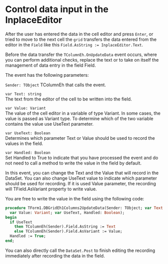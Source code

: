 # Control data input in the InplaceEditor

After the user has entered the data in the cell editor and press `Enter`, or tried to move to the next cell the `grid` transfers the data entered from the editor in the `Field` like this `Field.AsString := InplaceEditor.Text`.

Before the data transfer the `TColumnEh.OnUpdateData` event occurs, where you can perform additional checks, replace the text or to take on itself the management of data entry in the field Field.

The event has the following parameters:

`Sender: TObject`
<sh>TColumnEh that calls the event.</sh>
<br>

`var Text: string` 	
<sh>The text from the editor of the cell to be written into the field.</sh>
<br>

`var Value: Variant` 	
<sh>The value of the cell editor in a variable of type Variant. In some cases, the 
   value is passed as Variant type. To determine which of the two variable contains the value use UseText parameter.</sh>
<br>

`var UseText: Boolean`	
<sh>Determines which parameter Text or Value should be used to record the values in the field.</sh>
<br>

`var Handled: Boolean`	
<sh>Set Handled to True to indicate that you have processed the event and do not need to call a method to write the value in the field by default.</sh>
<br>

In this event, you can change the Text and the Value that will record in the DataSet. You can also change UseText value to indicate which parameter should be used for recording. If it is used Value parameter, the recording will TField.AsVariant property to write value.

You are free to write the value in the field using the following code:
 
```pascal
procedure TForm1.DBGridEh1Columns2UpdateData(Sender: TObject; var Text: string;
  var Value: Variant; var UseText, Handled: Boolean);
begin
  if UseText
    then TColumnEh(Sender).Field.AsString := Text
    else TColumnEh(Sender).Field.AsVariant := Value;
  Handled := True;
end;
```

You can also directly call the `DataSet.Post` to finish editing the recording immediately after recording the data in the field.
